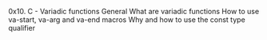 0x10. C - Variadic functions
General
What are variadic functions
How to use va-start, va-arg and va-end macros
Why and how to use the const type qualifier
